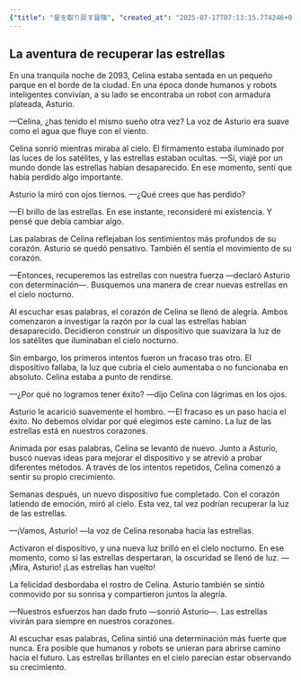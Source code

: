 ```yaml
---
{"title": "星を取り戻す冒険", "created_at": "2025-07-17T07:13:15.774246+09:00", "pattern_id": 4, "pattern_name": "ループ脱出型", "year": 2093}
---
```


## La aventura de recuperar las estrellas

En una tranquila noche de 2093, Celina estaba sentada en un pequeño parque en el borde de la ciudad. En una época donde humanos y robots inteligentes convivían, a su lado se encontraba un robot con armadura plateada, Asturio.

—Celina, ¿has tenido el mismo sueño otra vez? La voz de Asturio era suave como el agua que fluye con el viento.

Celina sonrió mientras miraba al cielo. El firmamento estaba iluminado por las luces de los satélites, y las estrellas estaban ocultas. —Sí, viajé por un mundo donde las estrellas habían desaparecido. En ese momento, sentí que había perdido algo importante.

Asturio la miró con ojos tiernos. —¿Qué crees que has perdido?

—El brillo de las estrellas. En ese instante, reconsideré mi existencia. Y pensé que debía cambiar algo.

Las palabras de Celina reflejaban los sentimientos más profundos de su corazón. Asturio se quedó pensativo. También él sentía el movimiento de su corazón.

—Entonces, recuperemos las estrellas con nuestra fuerza —declaró Asturio con determinación—. Busquemos una manera de crear nuevas estrellas en el cielo nocturno.

Al escuchar esas palabras, el corazón de Celina se llenó de alegría. Ambos comenzaron a investigar la razón por la cual las estrellas habían desaparecido. Decidieron construir un dispositivo que suavizara la luz de los satélites que iluminaban el cielo nocturno.

Sin embargo, los primeros intentos fueron un fracaso tras otro. El dispositivo fallaba, la luz que cubría el cielo aumentaba o no funcionaba en absoluto. Celina estaba a punto de rendirse.

—¿Por qué no logramos tener éxito? —dijo Celina con lágrimas en los ojos.

Asturio le acarició suavemente el hombro. —El fracaso es un paso hacia el éxito. No debemos olvidar por qué elegimos este camino. La luz de las estrellas está en nuestros corazones.

Animada por esas palabras, Celina se levantó de nuevo. Junto a Asturio, buscó nuevas ideas para mejorar el dispositivo y se atrevió a probar diferentes métodos. A través de los intentos repetidos, Celina comenzó a sentir su propio crecimiento.

Semanas después, un nuevo dispositivo fue completado. Con el corazón latiendo de emoción, miró al cielo. Esta vez, tal vez podrían recuperar la luz de las estrellas.

—¡Vamos, Asturio! —la voz de Celina resonaba hacia las estrellas.

Activaron el dispositivo, y una nueva luz brilló en el cielo nocturno. En ese momento, como si las estrellas despertaran, la oscuridad se llenó de luz. —¡Mira, Asturio! ¡Las estrellas han vuelto!

La felicidad desbordaba el rostro de Celina. Asturio también se sintió conmovido por su sonrisa y compartieron juntos la alegría.

—Nuestros esfuerzos han dado fruto —sonrió Asturio—. Las estrellas vivirán para siempre en nuestros corazones.

Al escuchar esas palabras, Celina sintió una determinación más fuerte que nunca. Era posible que humanos y robots se unieran para abrirse camino hacia el futuro. Las estrellas brillantes en el cielo parecían estar observando su crecimiento.
